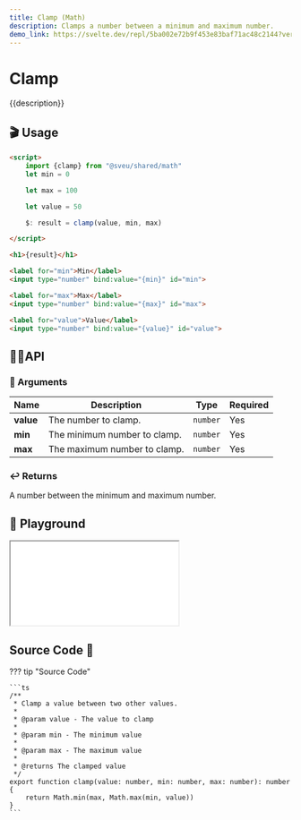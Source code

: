 ```yaml
---
title: Clamp (Math)
description: Clamps a number between a minimum and maximum number.
demo_link: https://svelte.dev/repl/5ba002e72b9f453e83baf71ac48c2144?version=3.55.1
---
```


# Clamp

{{description}}

## 🎬 Usage

```html
<script>
    import {clamp} from "@sveu/shared/math"
    let min = 0

    let max = 100

    let value = 50

    $: result = clamp(value, min, max)

</script>

<h1>{result}</h1>

<label for="min">Min</label>
<input type="number" bind:value="{min}" id="min">

<label for="max">Max</label>
<input type="number" bind:value="{max}" id="max">

<label for="value">Value</label>
<input type="number" bind:value="{value}" id="value">
```

## 👩‍💻API

### 👻 Arguments

| Name                | Description                                  | Type                  | Required |
| ------------------- | -------------------------------------------- | --------------------- | -------- |
| **value**           | The number to clamp.                         | `number`              | Yes      |
| **min**             | The minimum number to clamp.                 | `number`              | Yes      |
| **max**             | The maximum number to clamp.                 | `number`              | Yes      |

### ↩️ Returns

A number between the minimum and maximum number.

## 🧪 Playground

<iframe class="h-120 w-full" src="{{demo_link}}"></iframe>

## Source Code 👀

??? tip "Source Code"

    ```ts
    /**
     * Clamp a value between two other values.
     *
     * @param value - The value to clamp
     *
     * @param min - The minimum value
     *
     * @param max - The maximum value
     *
     * @returns The clamped value
     */
    export function clamp(value: number, min: number, max: number): number {
        return Math.min(max, Math.max(min, value))
    }
    ```

